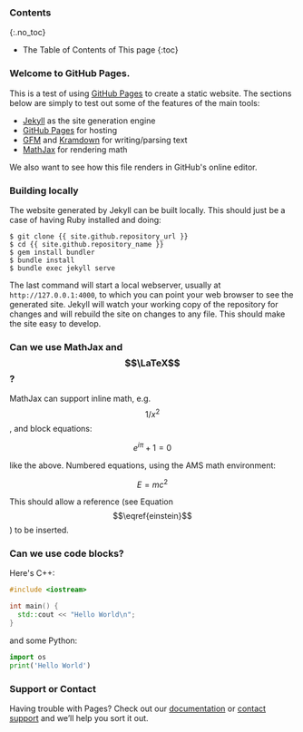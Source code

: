 ---
---
### Contents
{:.no_toc}
* The Table of Contents of This page
{:toc}

### Welcome to GitHub Pages.
This is a test of using [GitHub Pages](https://pages.github.com) to create a static website. The sections below are simply
to test out some of the features of the main tools:

- [Jekyll](https://jekyllrb.com) as the site generation engine
- [GitHub Pages](https://pages.github.com) for hosting
- [GFM](https://guides.github.com/features/mastering-markdown/) and [Kramdown](https://kramdown.gettalong.org) for writing/parsing text
- [MathJax](https://www.mathjax.org) for rendering math

We also want to see how this file renders in GitHub's online editor.

### Building locally
The website generated by Jekyll can be built locally. This should just be a case
of having Ruby installed and doing:

```console
$ git clone {{ site.github.repository_url }}
$ cd {{ site.github.repository_name }}
$ gem install bundler
$ bundle install
$ bundle exec jekyll serve
```

The last command will start a local webserver, usually at `http://127.0.0.1:4000`, to
which you can point your web browser to see the generated site. Jekyll will
watch your working copy of the repository for changes and will rebuild the site
on changes to any file. This should make the site easy to develop.

### Can we use MathJax and $$\LaTeX$$?

MathJax can support inline math, e.g. $$ 1/x^2 $$, and block equations:

$$
e^{i\pi} + 1 = 0
$$

like the above. Numbered equations, using the AMS math environment:

$$
\begin{equation}
E = mc^2
\label{einstein}
\end{equation}
$$

This should allow a reference (see Equation $$\eqref{einstein}$$) to be inserted.


### Can we use code blocks?
Here's C++:

```cpp
#include <iostream>

int main() {
  std::cout << "Hello World\n";
}
```

and some Python:

```python
import os
print('Hello World')
```


### Support or Contact
Having trouble with Pages? Check out our [documentation](https://help.github.com/pages) or [contact support](https://github.com/contact) and we’ll help you sort it out.
